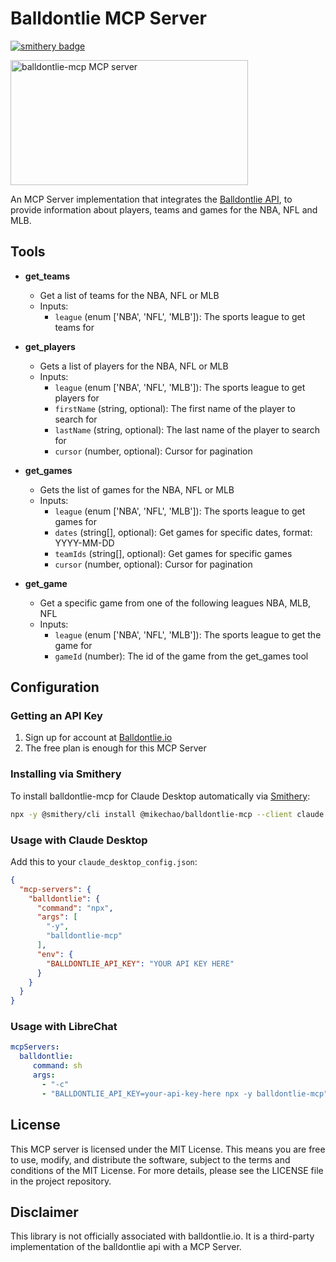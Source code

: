 # Balldontlie MCP Server

[![smithery badge](https://smithery.ai/badge/@mikechao/balldontlie-mcp)](https://smithery.ai/server/@mikechao/balldontlie-mcp)

<a href="https://glama.ai/mcp/servers/@mikechao/balldontlie-mcp">
  <img width="380" height="200" src="https://glama.ai/mcp/servers/@mikechao/balldontlie-mcp/badge" alt="balldontlie-mcp MCP server" />
</a>

An MCP Server implementation that integrates the [Balldontlie API](https://www.balldontlie.io/), to provide information about players, teams and games for the NBA, NFL and MLB.

## Tools

- **get_teams**

  - Get a list of teams for the NBA, NFL or MLB
  - Inputs:
    - `league` (enum ['NBA', 'NFL', 'MLB']): The sports league to get teams for

- **get_players**

  - Gets a list of players for the NBA, NFL or MLB
  - Inputs:
    - `league` (enum ['NBA', 'NFL', 'MLB']): The sports league to get players for
    - `firstName` (string, optional): The first name of the player to search for
    - `lastName` (string, optional): The last name of the player to search for
    - `cursor` (number, optional): Cursor for pagination

- **get_games**

  - Gets the list of games for the NBA, NFL or MLB
  - Inputs:
    - `league` (enum ['NBA', 'NFL', 'MLB']): The sports league to get games for
    - `dates` (string[], optional): Get games for specific dates, format: YYYY-MM-DD
    - `teamIds` (string[], optional): Get games for specific games
    - `cursor` (number, optional): Cursor for pagination

- **get_game**

  - Get a specific game from one of the following leagues NBA, MLB, NFL
  - Inputs:
      - `league` (enum ['NBA', 'NFL', 'MLB']): The sports league to get the game for
      - `gameId` (number): The id of the game from the get_games tool

## Configuration

### Getting an API Key

1. Sign up for account at [Balldontlie.io](https://www.balldontlie.io/)
2. The free plan is enough for this MCP Server

### Installing via Smithery

To install balldontlie-mcp for Claude Desktop automatically via [Smithery](https://smithery.ai/server/@mikechao/balldontlie-mcp):

```bash
npx -y @smithery/cli install @mikechao/balldontlie-mcp --client claude
```

### Usage with Claude Desktop

Add this to your `claude_desktop_config.json`:

```json
{
  "mcp-servers": {
    "balldontlie": {
      "command": "npx",
      "args": [
        "-y",
        "balldontlie-mcp"
      ],
      "env": {
        "BALLDONTLIE_API_KEY": "YOUR API KEY HERE"
      }
    }
  }
}
```

### Usage with LibreChat

```yaml
mcpServers:
  balldontlie:
     command: sh
     args:
       - "-c"
       - "BALLDONTLIE_API_KEY=your-api-key-here npx -y balldontlie-mcp"
```

## License

This MCP server is licensed under the MIT License. This means you are free to use, modify, and distribute the software, subject to the terms and conditions of the MIT License. For more details, please see the LICENSE file in the project repository.

## Disclaimer

This library is not officially associated with balldontlie.io. It is a third-party implementation of the balldontlie api with a MCP Server.